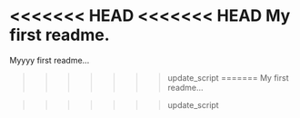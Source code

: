 <<<<<<< HEAD
<<<<<<< HEAD
My first readme.
=======
Myyyy first readme...

>>>>>>> update_script
=======
My first readme...

>>>>>>> update_script
